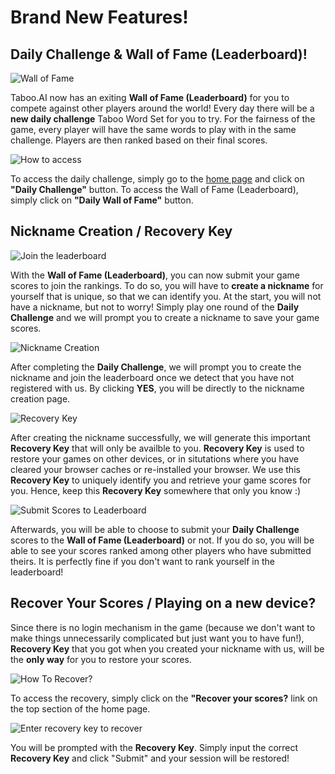 # **Brand New Features!**

## Daily Challenge & Wall of Fame (Leaderboard)!

![Wall of Fame](/features/feature-img-1.png)

Taboo.AI now has an exiting **Wall of Fame (Leaderboard)** for you to compete against other players around the world! Every day there will be a **new daily challenge** Taboo Word Set for you to try. For the fairness of the game, every player will have the same words to play with in the same challenge. Players are then ranked based on their final scores.

![How to access](/features/feature-img-2.png)

To access the daily challenge, simply go to the [home page](https://taboo-ai.vercel.app) and click on **"Daily Challenge"** button. To access the Wall of Fame (Leaderboard), simply click on **"Daily Wall of Fame"** button.

## Nickname Creation / Recovery Key

![Join the leaderboard](/features/feature-img-3.png)

With the **Wall of Fame (Leaderboard)**, you can now submit your game scores to join the rankings. To do so, you will have to **create a nickname** for yourself that is unique, so that we can identify you. At the start, you will not have a nickname, but not to worry! Simply play one round of the **Daily Challenge** and we will prompt you to create a nickname to save your game scores.

![Nickname Creation](/features/feature-img-4.png)

After completing the **Daily Challenge**, we will prompt you to create the nickname and join the leaderboard once we detect that you have not registered with us. By clicking **YES**, you will be directly to the nickname creation page.


![Recovery Key](/features/feature-img-5.png)

After creating the nickname successfully, we will generate this important **Recovery Key** that will only be availble to you. **Recovery Key** is used to restore your games on other devices, or in situtations where you have cleared your browser caches or re-installed your browser. We use this **Recovery Key** to uniquely identify you and retrieve your game scores for you. Hence, keep this **Recovery Key** somewhere that only you know :)

![Submit Scores to Leaderboard](/features/feature-img-6.png)

Afterwards, you will be able to choose to submit your **Daily Challenge** scores to the **Wall of Fame (Leaderboard)** or not. If you do so, you will be able to see your scores ranked among other players who have submitted theirs. It is perfectly fine if you don't want to rank yourself in the leaderboard!

## Recover Your Scores / Playing on a new device?

Since there is no login mechanism in the game (because we don't want to make things unnecessarily complicated but just want you to have fun!), **Recovery Key** that you got when you created your nickname with us, will be the **only way** for you to restore your scores.

![How To Recover?](/features/feature-img-7.png)

To access the recovery, simply click on the **"Recover your scores?** link on the top section of the home page.

![Enter recovery key to recover](/features/feature-img-8.png)

You will be prompted with the **Recovery Key**. Simply input the correct **Recovery Key** and click "Submit" and your session will be restored!